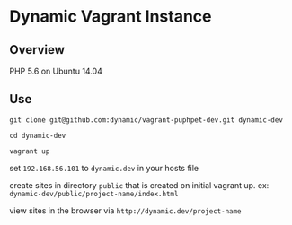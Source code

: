 # Dynamic Vagrant Instance

## Overview

PHP 5.6 on Ubuntu 14.04

## Use

`git clone git@github.com:dynamic/vagrant-puphpet-dev.git dynamic-dev`

`cd dynamic-dev` 

`vagrant up`

set `192.168.56.101` to `dynamic.dev` in your hosts file

create sites in directory `public`  that is created on initial vagrant up. ex: `dynamic-dev/public/project-name/index.html`

view sites in the browser via `http://dynamic.dev/project-name`

